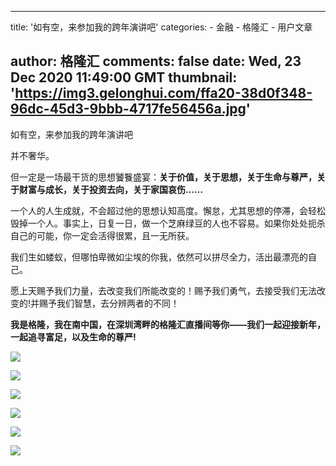 
---
title: '如有空，来参加我的跨年演讲吧'
categories: 
    - 金融
    - 格隆汇
    - 用户文章

author: 格隆汇
comments: false
date: Wed, 23 Dec 2020 11:49:00 GMT
thumbnail: 'https://img3.gelonghui.com/ffa20-38d0f348-96dc-45d3-9bbb-4717fe56456a.jpg'
---

<div>   
<p><span style="font-weight: 400;">如有空，来参加我的跨年演讲吧</span><br></p><p><span>并不奢华。</span></p><p><span>但一定是一场最干货的思想饕餮盛宴：</span><span><strong>关于价值，关于思想，关于生命与尊严，关于财富与成长，关于投资去向，关于家国哀伤……</strong></span></p><p><span>一个人的人生成就，不会超过他的思想认知高度。懈怠，尤其思想的停滞，会轻松毁掉一个人。事实上，日复一日，做一个芝麻绿豆的人也不容易。如果你处处扼杀自己的可能，你一定会活得很累，且一无所获。</span></p><p><span>我们生如蝼蚁，但哪怕卑微如尘埃的你我，依然可以拼尽全力，活出最漂亮的自己。</span></p><p><span>愿上天赐予我们力量，去改变我们所能改变的！赐予我们勇气，去接受我们无法改变的!并赐予我们智慧，去分辨两者的不同！</span></p><p><strong><span>我是格隆，我在南中国，在深圳湾畔的格隆汇直播间等你——我们一起迎接新年，一起追寻富足，以及生命的尊严!</span></strong></p><p><img src="https://img3.gelonghui.com/ffa20-38d0f348-96dc-45d3-9bbb-4717fe56456a.jpg" referrerpolicy="no-referrer"></p><p><img src="https://img3.gelonghui.com/29301-b31fdaa0-6754-4d7b-afc5-5ac47776c434.jpg" referrerpolicy="no-referrer"></p><p><img src="https://img3.gelonghui.com/f646c-65856e94-dbbe-4108-9d9d-304dd59715f0.jpg" referrerpolicy="no-referrer"></p><p><img src="https://img3.gelonghui.com/36909-ab460c37-5f83-43f8-8926-ecbab3a6d1a7.jpg" referrerpolicy="no-referrer"></p><p><img src="https://img3.gelonghui.com/8a1c8-471df401-28d6-436f-b107-ef28cccb7245.jpg" referrerpolicy="no-referrer"></p><p><img src="https://img3.gelonghui.com/9ff29-bff906fe-bcc7-4d4b-b04c-788980203a48.jpg" referrerpolicy="no-referrer"></p>  
</div>
            
